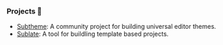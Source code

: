 ### Projects 🤖

- [Subtheme](https://subtheme.dev): A community project for building universal editor themes.
- [Sublate](https://sublate.dev): A tool for buildling template based projects.
